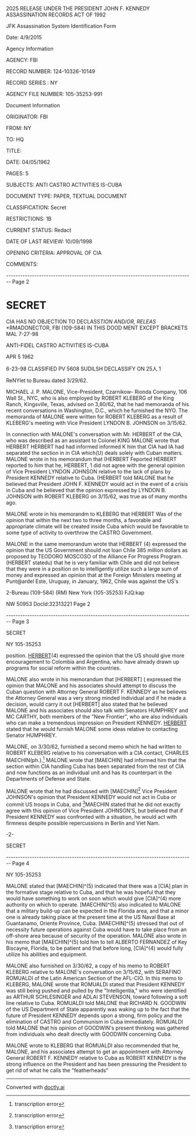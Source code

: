 2025 RELEASE UNDER THE PRESIDENT JOHN F. KENNEDY ASSASSINATION RECORDS ACT OF 1992

JFK Assassination System
Identification Form

Date: 4/9/2015

Agency Information

AGENCY: FBI

RECORD NUMBER: 124-10326-10149

RECORD SERIES : NY

AGENCY FILE NUMBER: 105-35253-991

Document Information

ORIGINATOR: FBI

FROM: NY

TO: HQ

TITLE:

DATE: 04/05/1962

PAGES: 5

SUBJECTS: ANTI CASTRO ACTIVITIES IS-CUBA

DOCUMENT TYPE: PAPER, TEXTUAL DOCUMENT

CLASSIFICATION: Secret

RESTRICTIONS: 1B

CURRENT STATUS: Redact

DATE OF LAST REVIEW: 10/09/1998

OPENING CRITERIA: APPROVAL OF CIA

COMMENTS:


-------------------------------------------------------------------------------- Page 2

# SECRET

CIA HAS NO OBJECTION TO
DECLASS*TION AND/OR,
RELEAS* *RMADONECTOR, FBI (109-584)
IN THIS DOOD MENT EXCEPT BRACKETS
MAL 7-27-98

ANTI-FIDEL CASTRO ACTIVITIES
IS-CUBA

APR 5 1962

6-23-98
CLASSIFIED PV 5608 SUDILSH
DECLASSIFY ON 25人 1

ReNYlet to Bureau dated 3/29/62.

MICHAEL J. P. MALONE, Vice-President, Czarnikow-
Rionda Company, 106 Wall St., NYC, who is also employed
by ROBERT KLEBERG of the King Ranch, Kingsville, Texas,
advised on 3,80/62, that he had memoranda of his recent
conversations in Washington, D.C., which he furnished
the NYO. The memoranda of MALONE were written for
ROBERT KLEBERG as a result of KLEBERG's meeting with
Vice President LYNDON B. JOHNSON on 3/15/62.

In connection with MALONE's conversation with
Mr. HERBERT of the CIA, who was described as an assistant
to Colonel KING MALONE wrote that HERBERT HERBERT had had informed informed K
him that CIA had IA had separated the section in in CIA which(U)
deals solely with Cuban matters. MALONE wrote in his
memorandum that (HERBERT Feported HERBERT reported to him that he, HERBERT, 1
did not agree with the general opinion of Vice President
LYNDON JOHNSON relative to the lack of plans by President
KENNEDY relative to Cuba. (HERBERT told MALONE that he
believed that President JOHN F. KENNEDY would act in the
event of a crisis in Cuba and he believed that the
opinion expressed by LYNDON B. JOHNSON with ROBERT KLEBERG
on 3/15/62, was true as of many months ago.

MALONE wrote in his memorandm to KLEBERG that
HERBERT Was of the opinion that within the next two to
three months, a favorable and appropriate climate will
be created inside Cuba which would be favorable to some
type of activity to overthrow the CASTRO Government.

MALONE in the same memorandum wrote that HERBERT (4)
expressed the opinion that the US Government should not
loan Chile 385 million dollars as proposed by TEODORO
MOSCOSO of the Alliance For Progress Program. (HERBERT statedu)
that he is very familiar with Chile and did not believe
that they were in a position on to intelligently utilize
such a large sum of money and expressed an opinion that
at the Foreign Ministers meeting at Punt@ardel Este,
Uruguay, in January, 1962, Chile was against the US's

2-Bureau (109-584) (RM)
New York (105-35253)
FJQ:kap

NW 50953 DocId:32313221 Page 2


-------------------------------------------------------------------------------- Page 3

SECRET

NY 105-35253

position. [HERBERT](3)(4) expressed the opinion that the US
should give more encouragement to Colombia and Argentina,
who have already drawn up programs for social reform
within the countries.

MALONE also wrote in his memorandum that [HERBERT] (
expressed the opinion that MALONE and his associates
should attempt to discuss the Cuban question with Attorney
General ROBERT F. KENNEDY as he believes the Attorney
General was a very strong minded individual and if he
made a decision, would carry it out [HERBERT] also stated
that he believed MALONE and his associates should also
talk with Senators HUMPHREY and MC CARTHY, both members
of the "New Frontier", who are also individuals who can
make a tremendous impression on President KENNEDY. [HERBERT](u)
stated that he would furnish MALONE some ideas relative
to contacting Senator HUMPHREY.

MALONE, on 3/30/62, furnished a second memo
which he had written to ROBERT KLEBERG relative to his
conversation with a CIA contact, CHARLES MAECHIN(ph.).[^5]
MALONE wrote that [MAECHIN] had informed him that the
section within CIA handling Cuba has been separated
from the rest of CIA and now functions as an individual
unit and has its counterpart in the Departments of Defense
and State.

MALONE wrote that he had discussed with [MAECHIN][^6]
Vice President JOHNSON's opinion that President KENNEDY
would not act in Cuba or commit US troops in Cuba, and
[^5]MAECHIN stated that he did not exactly agree with this
opinion of Vice President JOHNSON'S, but believed that
if President KENNEDY was confronted with a situation, he
would act with firmness despite possible repercussions
in Berlin and Viet Nam.

-2-

SECRET

[^5]: transcription error
[^6]: transcription error


-------------------------------------------------------------------------------- Page 4

NY 105-35253

MALONE stated that [MAECHIN]^(5) indicated that there was a [CIA] plan in the formative stage relative to Cuba, and that he was hopeful that they would have something to work on soon which would give [CIA]^(4) more authority on which to operate. [MAECHIN]^(5) also indicated to MALONE that a military build-up can be expected in the Florida area, and that a minor one is already taking place at the present time at the US Naval Base at Guantanamo, Oriente Province, Cuba. [MAECHIN]^(5) stressed that out of necessity future operations against Cuba would have to take place from an off-shore area because of security of the operation. MALONE also wrote in his memo that [MAECHIN]^(5) told him to tell ALBERTO FERNANDEZ of Key Biscayne, Florida, to be patient and that before long, [CIA]^(4) would fully utilize his abilities and equipment.

MALONE also furnished on 3/30/62, a copy of his memo to ROBERT KLEBERG relative to MALONE's conversation on 3/15/62, with SERAFINO ROMUALDI of the Latin American Section of the AFL-CIO. In this memo to KLEBERG, MALONE wrote that ROMUALDI stated that President KENNEDY was still being pushed and pulled by the "Intelligentia," who were identified as ARTHUR SCHLESINGER and ADLAI STEVENSON, toward following a soft line relative to Cuba. ROMUALDI told MALONE that RICHARD N. GOODWIN of the US Department of State apparently was waking up to the fact that the future of President KENNEDY depends upon a strong, firm policy and the elimination of CASTRO and Communism in Cuba immediately. ROMUALDI told MALONE that his opinion of GOODWIN's present thinking was gathered from individuals who dealt directly with GOODWIN concerning Cuba.

MALONE wrote to KLEBERG that ROMUALDI also recommended that he, MALONE, and his associates attempt to get an appointment with Attorney General ROBERT F. KENNEDY relative to Cuba as ROBERT KENNEDY is the strong influence on the President and has been pressuring the President to get rid of what he calls the "featherheads"


---
Converted with [doctly.ai](https://doctly.ai)